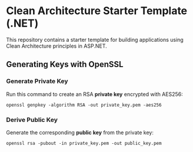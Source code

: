 # Clean Architecture Starter Template (.NET)

This repository contains a starter template for building applications using Clean Architecture principles in ASP.NET.

## Generating Keys with OpenSSL

### Generate Private Key

Run this command to create an RSA **private key** encrypted with AES256:

    openssl genpkey -algorithm RSA -out private_key.pem -aes256
    
### Derive Public Key

Generate the corresponding **public key** from the private key:

    openssl rsa -pubout -in private_key.pem -out public_key.pem